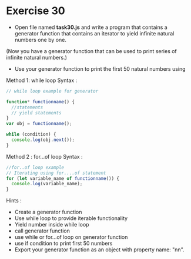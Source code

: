 # Exercise 30

- Open file named **task30.js** and write a program that contains a generator function that 
contains an iterator to yield infinite natural numbers one by one.

(Now you have a generator function that can be used to print series of infinite natural numbers.)

- Use your generator function to print the first 50 natural numbers using

Method 1: while loop
Syntax :

```js
// while loop example for generator

function* functionname() {
  //statements
  // yield statements
}
var obj = functionname();

while (condition) {
  console.log(obj.next());
}
```

Method 2 : for...of loop
Syntax :

```js
//for..of loop example
// Iterating using for....of statement
for (let variable_name of functionname()) {
  console.log(variable_name);
}
```

Hints :

- Create a generator function
- Use while loop to provide iterable functionality
- Yield number inside while loop
- call generator function
- use while or for...of loop on generator function
- use if condition to print first 50 numbers
- Export your generator function as an object with property name: "nn".
